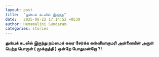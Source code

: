```yaml
---
layout: post
title:  "துன்பக் கடலில் இருந்து"
date:   2025-06-22 17:14:52 +0530
author: Hemamalini Sundaram
categories: stories
---
```


**துன்பக் கடலில் இருந்து நம்மைக் கரை சேர்க்க கன்னியாகுமரி அன்னையின் அருள் பெற்ற பொருள்
( மூக்குத்தி ) ஒன்றே போதுமன்றோ ?!**
